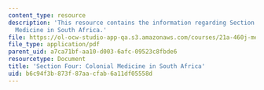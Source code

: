 ```yaml
---
content_type: resource
description: 'This resource contains the information regarding Section Four: Colonial
  Medicine in South Africa.'
file: https://ol-ocw-studio-app-qa.s3.amazonaws.com/courses/21a-460j-medicine-religion-and-politics-in-africa-and-the-african-diaspora-spring-2005/b6c94f3b873f87aacfab6a11df05558d_MIT21A_460JS05_3_3_05_460j.pdf
file_type: application/pdf
parent_uid: a7ca71bf-aa10-d003-6afc-09523c8fbde6
resourcetype: Document
title: 'Section Four: Colonial Medicine in South Africa'
uid: b6c94f3b-873f-87aa-cfab-6a11df05558d
---
```

